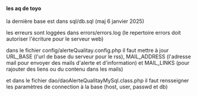#### les aq de toyo

la dernière base est dans sql/db.sql (maj 6 janvier 2025)

les erreurs sont loggées dans errors/errors.log (le repertoire errors doit autoriser l'écriture pour le serveur web)

dans le fichier config/alerteQualitay.config.php il faut mettre à jour URL_BASE (l'url de base du serveur pour le rss), MAIL_ADDRESS (l'adresse mail pour envoyer des mails d'alerte et d'information) et MAIL_LINKS (pour rajouter des liens ou du contenu dans les mails)

et dans le fichier dao/daoAlerteQualitayMySql.class.php il faut rensseigner les paramètres de connection à la base (host, user, passwd et db)
